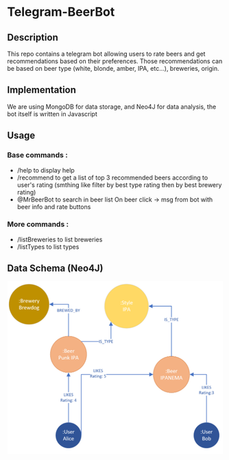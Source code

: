 # Telegram-BeerBot

## Description

This repo contains a telegram bot allowing users to rate beers and get recommendations based on their preferences. Those recommendations can be based on beer type (white, blonde, amber, IPA, etc...), breweries, origin. 

## Implementation

We are using MongoDB for data storage, and Neo4J for data analysis, the bot itself is written in Javascript

## Usage
### Base commands :
- /help to display help
- /recommend to get a list of top 3 recommended beers according to user's rating (smthing like filter by best type rating then by best brewery rating)
- @MrBeerBot to search in beer list
On beer click -> msg from bot with beer info and rate buttons

### More commands :
- /listBreweries to list breweries
- /listTypes to list types

 
## Data Schema (Neo4J)

![Schema](Data_Graph.PNG?raw=true "Title")
